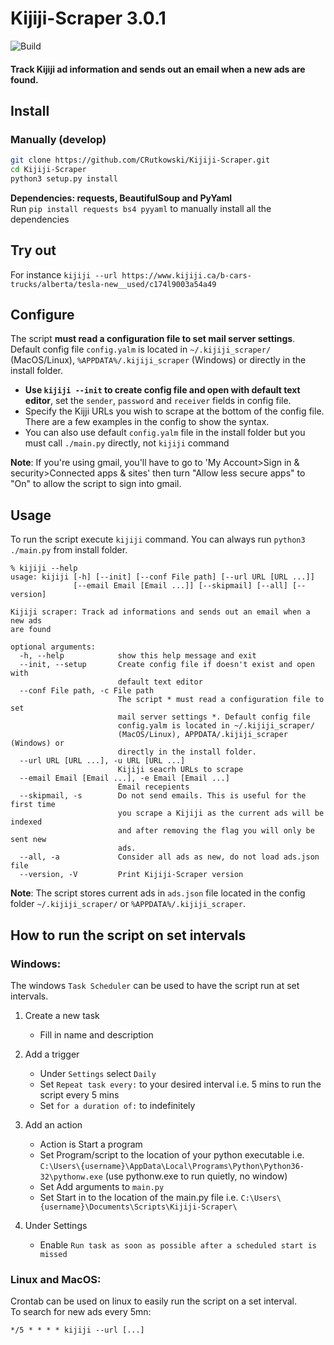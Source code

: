 # Kijiji-Scraper 3.0.1
![Build](https://github.com/CRutkowski/Kijiji-Scraper/workflows/Build/badge.svg?branch=master)
#### Track Kijiji ad information and sends out an email when a new ads are found.
## Install
### Manually (develop)
   ```bash
   git clone https://github.com/CRutkowski/Kijiji-Scraper.git
   cd Kijiji-Scraper
   python3 setup.py install
   ```
**Dependencies: requests, BeautifulSoup and PyYaml**  
Run `pip install requests bs4 pyyaml` to manually install all the dependencies
## Try out
For instance `kijiji --url https://www.kijiji.ca/b-cars-trucks/alberta/tesla-new__used/c174l9003a54a49`

## Configure
The script **must read a configuration file to set mail server settings**. Default config file `config.yalm` is located in `~/.kijiji_scraper/` (MacOS/Linux), `%APPDATA%/.kijiji_scraper` (Windows) or directly in the install folder.
 - **Use `kijiji --init` to create config file and open with default text editor**, set the `sender`, `password` and `receiver` fields in config file.
 - Specify the Kijji URLs you wish to scrape at the bottom of the config file. There are a few examples in the config to show the syntax.  
 - You can also use default `config.yalm` file in the install folder but you must call `./main.py` directly, not `kijiji` command

**Note**: If you're using gmail, you'll have to go to 'My Account>Sign in & security>Connected apps & sites' then turn "Allow less secure apps" to "On" to allow the script to sign into gmail.

## Usage
 
 To run the script execute `kijiji` command. You can always run `python3 ./main.py` from install folder.

```
% kijiji --help           
usage: kijiji [-h] [--init] [--conf File path] [--url URL [URL ...]]
              [--email Email [Email ...]] [--skipmail] [--all] [--version]

Kijiji scraper: Track ad informations and sends out an email when a new ads
are found

optional arguments:
  -h, --help            show this help message and exit
  --init, --setup       Create config file if doesn't exist and open with
                        default text editor
  --conf File path, -c File path
                        The script * must read a configuration file to set
                        mail server settings *. Default config file
                        config.yalm is located in ~/.kijiji_scraper/
                        (MacOS/Linux), APPDATA/.kijiji_scraper (Windows) or
                        directly in the install folder.
  --url URL [URL ...], -u URL [URL ...]
                        Kijiji seacrh URLs to scrape
  --email Email [Email ...], -e Email [Email ...]
                        Email recepients
  --skipmail, -s        Do not send emails. This is useful for the first time
                        you scrape a Kijiji as the current ads will be indexed
                        and after removing the flag you will only be sent new
                        ads.
  --all, -a             Consider all ads as new, do not load ads.json file
  --version, -V         Print Kijiji-Scraper version
```

**Note**: The script stores current ads in `ads.json` file located in the config folder `~/.kijiji_scraper/` or `%APPDATA%/.kijiji_scraper`.

## How to run the script on set intervals

### Windows:

The windows `Task Scheduler` can be used to have the script run at set intervals.

1. Create a new task
   - Fill in name and description

2. Add a trigger
   - Under `Settings` select `Daily`
   - Set `Repeat task every:` to your desired interval i.e. 5 mins to run the script every 5 mins
   - Set `for a duration of:` to indefinitely
   
3. Add an action
   - Action is Start a program
   - Set Program/script to the location of your python executable i.e. `C:\Users\{username}\AppData\Local\Programs\Python\Python36-32\pythonw.exe` (use pythonw.exe to run quietly, no window)
   - Set Add arguments to `main.py`
   - Set Start in to the location of the main.py file i.e. `C:\Users\{username}\Documents\Scripts\Kijiji-Scraper\`
   
4. Under Settings
   - Enable `Run task as soon as possible after a scheduled start is missed`
   
   
### Linux and MacOS:
Crontab can be used on linux to easily run the script on a set interval.  
To search for new ads every 5mn: 
```
*/5 * * * * kijiji --url [...]
```
